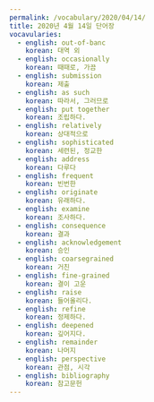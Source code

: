 ```yaml
---
permalink: /vocabulary/2020/04/14/
title: 2020년 4월 14일 단어장
vocavularies:
  - english: out-of-banc
    korean: 대역 외
  - english: occasionally
    korean: 때때로, 가끔
  - english: submission
    korean: 제출
  - english: as such
    korean: 따라서, 그러므로
  - english: put together
    korean: 조립하다.
  - english: relatively
    korean: 상대적으로
  - english: sophisticated
    korean: 세련된, 정교한
  - english: address
    korean: 다루다
  - english: frequent
    korean: 빈번한
  - english: originate
    korean: 유래하다.
  - english: examine
    korean: 조사하다.
  - english: consequence
    korean: 결과
  - english: acknowledgement
    korean: 승인
  - english: coarsegrained
    korean: 거친
  - english: fine-grained
    korean: 결이 고운
  - english: raise
    korean: 들어올리다.
  - english: refine
    korean: 정제하다.
  - english: deepened
    korean: 깊어지다.
  - english: remainder
    korean: 나머지
  - english: perspective
    korean: 관점, 시각
  - english: bibliography
    korean: 참고문헌
---
```

